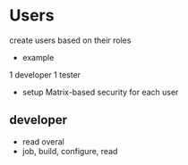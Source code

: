 # Users

create users based on their roles

- example 

1 developer
1 tester

- setup Matrix-based security for each user

## developer
- read overal
- job, build, configure, read